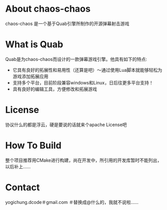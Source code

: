 # About chaos-chaos #

chaos-chaos 是一个基于Quab引擎所制作的开源弹幕射击游戏

# What is Quab #

Quab是为chaos-chaos而设计的一款弹幕游戏引擎。他具有如下的特点:
+	它具有良好的拓展性和易用性（还算是吧）～通过使用Lua脚本就能够轻松为游戏添加拓展应用
+	支持多个平台，目前阶段兼容windows和Linux，日后往更多平台支持！
+	具有良好的编辑工具，方便修改和拓展游戏

# License #

协议什么的都是浮云，硬是要说的话就来个apache License吧

# How To Build #

整个项目推荐用CMake进行构建，尚在开发中，所引用的开发库暂时不能列出，以后补上……

# Contact #

yogichung.dcode＃gmail.com
＃替换成@什么的，我就不说啦……